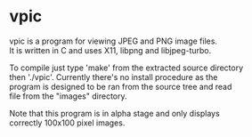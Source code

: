# vpic

vpic is a program for viewing JPEG and PNG image files.  
It is written in C and uses X11, libpng and libjpeg-turbo.  

To compile just type 'make' from the extracted source directory  
then './vpic'. Currently there's no install procedure as the  
program is designed to be ran from the source tree and read  
file from the "images" directory.  

Note that this program is in alpha stage and only displays  
correctly 100x100 pixel images.

